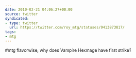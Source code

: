 ```yaml
---
date: 2010-02-21 04:06:27+00:00
source: twitter
syndicated:
- type: twitter
  url: https://twitter.com/roy_mtg/statuses/9413873817/
tags:
- mtg
---
```


#mtg flavorwise, why does Vampire Hexmage have first strike?